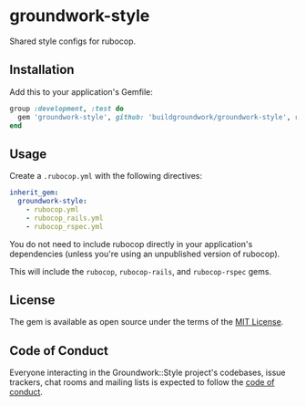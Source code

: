 # groundwork-style

Shared style configs for rubocop.

## Installation

Add this to your application's Gemfile:

```ruby
group :development, :test do
  gem 'groundwork-style', github: 'buildgroundwork/groundwork-style', require: false
end
```

## Usage

Create a `.rubocop.yml` with the following directives:

```yaml
inherit_gem:
  groundwork-style:
    - rubocop.yml
    - rubocop_rails.yml
    - rubocop_rspec.yml
```

You do not need to include rubocop directly in your application's dependencies (unless you're using an unpublished version of rubocop).

This will include the `rubocop`, `rubocop-rails`, and `rubocop-rspec` gems.

## License

The gem is available as open source under the terms of the [MIT License](https://opensource.org/licenses/MIT).

## Code of Conduct

Everyone interacting in the Groundwork::Style project's codebases, issue trackers, chat rooms and mailing lists is expected to follow the [code of conduct](https://github.com/[USERNAME]/groundwork-style/blob/master/CODE_OF_CONDUCT.md).

